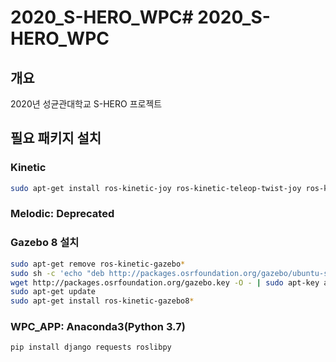# 2020_S-HERO_WPC# 2020_S-HERO_WPC
## 개요
2020년 성균관대학교 S-HERO 프로젝트

## 필요 패키지 설치

### Kinetic
```bash
sudo apt-get install ros-kinetic-joy ros-kinetic-teleop-twist-joy ros-kinetic-teleop-twist-keyboard ros-kinetic-laser-proc ros-kinetic-rgbd-launch ros-kinetic-depthimage-to-laserscan ros-kinetic-rosserial-arduino ros-kinetic-rosserial-python ros-kinetic-rosserial-server ros-kinetic-rosserial-client ros-kinetic-rosserial-msgs ros-kinetic-amcl ros-kinetic-map-server ros-kinetic-move-base ros-kinetic-urdf ros-kinetic-xacro ros-kinetic-compressed-image-transport ros-kinetic-rqt-image-view ros-kinetic-gmapping ros-kinetic-navigation ros-kinetic-interactive-markers ros-kinetic-ros-controllers ros-kinetic-gazebo* ros-kinetic-moveit* ros-kinetic-industrial-core ros-kinetic-follow-waypoints ros-kinetic-rosbridge-server ros-kinetic-tf2-web-republisher
```

### Melodic: Deprecated
### Gazebo 8 설치
```bash
sudo apt-get remove ros-kinetic-gazebo*
sudo sh -c 'echo "deb http://packages.osrfoundation.org/gazebo/ubuntu-stable `lsb_release -cs` main" > /etc/apt/sources.list.d/gazebo-stable.list'
wget http://packages.osrfoundation.org/gazebo.key -O - | sudo apt-key add -
sudo apt-get update
sudo apt-get install ros-kinetic-gazebo8*
```
### WPC_APP: Anaconda3(Python 3.7)
```bash
pip install django requests roslibpy
```
